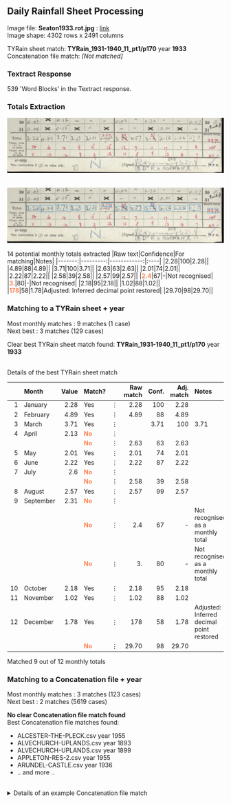 ## Daily Rainfall Sheet Processing

Image file: **Seaton1933.rot.jpg** : [link](../rotated/Seaton1933.rot.jpg)<br/>Image shape: 4302 rows x 2491 columns

TYRain sheet match: **TYRain_1931-1940_11_pt1/p170** year **1933**<br/>
Concatenation file match: *[Not matched]*

### Textract Response

539 'Word Blocks' in the Textract response.
### Totals Extraction

<img src="../totals_matching/Seaton1933.rot.totals.jpg" width="800" />

&nbsp;<br/>
<img src="../totals_matching/Seaton1933.rot.ext.totals.jpg" width="800" />

14 potential monthly totals extracted
|Raw text|Confidence|For matching|Notes|
|-------:|---------:|------------:|:----|
|2.28|100|2.28||
|4.89|88|4.89||
|3.71|100|3.71||
|2.63|63|2.63||
|2.01|74|2.01||
|2.22|87|2.22||
|2.58|39|2.58||
|2.57|99|2.57||
|<span style="color: coral;">**2.4**</span>|67|-|Not recognised|
|<span style="color: coral;">**3.**</span>|80|-|Not recognised|
|2.18|95|2.18||
|1.02|88|1.02||
|<span style="color: coral;">**178**</span>|58|1.78|Adjusted: Inferred decimal point restored|
|29.70|98|29.70||

### Matching to a TYRain sheet + year

Most monthly matches : 9 matches (1 case)<br/>
Next best : 3 matches (129 cases)<br/>


Clear best TYRain sheet match found: **TYRain_1931-1940_11_pt1/p170** year **1933**<br/>
<br/>

<detailsx>
<summary>Details of the best TYRain sheet match</summary>

|   |Month|Value|Match?||Raw match|Conf.|Adj. match|Notes|
|--:|:----|----:|:-----|:-----|--------:|----:|---------:|:----|
|1|January|2.28|Yes|&#x22EE;|2.28|100|2.28||
|2|February|4.89|Yes|&#x22EE;|4.89|88|4.89||
|3|March|3.71|Yes|&#x22EE;||3.71|100|3.71||
|4|April|2.13|<span style="color: coral;">**No**</span>|&#x22EE;|||||
||||<span style="color: coral;">**No**</span>|&#x22EE;|2.63|63|2.63||
|5|May|2.01|Yes|&#x22EE;|2.01|74|2.01||
|6|June|2.22|Yes|&#x22EE;|2.22|87|2.22||
|7|July|2.6|<span style="color: coral;">**No**</span>|&#x22EE;|||||
||||<span style="color: coral;">**No**</span>|&#x22EE;|2.58|39|2.58||
|8|August|2.57|Yes|&#x22EE;|2.57|99|2.57||
|9|September|2.31|<span style="color: coral;">**No**</span>|&#x22EE;|||||
||||<span style="color: coral;">**No**</span>|&#x22EE;|2.4|67|-|Not recognised as a monthly total|
||||<span style="color: coral;">**No**</span>|&#x22EE;|3.|80|-|Not recognised as a monthly total|
|10|October|2.18|Yes|&#x22EE;|2.18|95|2.18||
|11|November|1.02|Yes|&#x22EE;|1.02|88|1.02||
|12|December|1.78|Yes|&#x22EE;|178|58|1.78|Adjusted: Inferred decimal point restored|
||||<span style="color: coral;">**No**</span>|&#x22EE;|29.70|98|29.70||

Matched 9 out of 12 monthly totals

</details>


### Matching to a Concatenation file + year

Most monthly matches : 3 matches (123 cases)<br/>
Next best : 2 matches (5619 cases)<br/>


**No clear Concatenation file match found**<br/>
Best Concatenation file matches found:
* ALCESTER-THE-PLECK.csv year 1955
* ALVECHURCH-UPLANDS.csv year 1893
* ALVECHURCH-UPLANDS.csv year 1899
* APPLETON-RES-2.csv year 1955
* ARUNDEL-CASTLE.csv year 1936
* .. and more ..
<br/>

<details>
<summary>Details of an example Concatenation file match</summary>

|   |Month|Value|Match?|Raw match|Conf.|Adj. match|Notes|
|--:|:----|----:|:-----|--------:|----:|---------:|:----|
|1|January|2.65|<span style="color: coral;">**No**</span>|||||
||||<span style="color: coral;">**No**</span>|2.28|100|2.28||
|2|February|1.59|<span style="color: coral;">**No**</span>|||||
||||<span style="color: coral;">**No**</span>|4.89|88|4.89||
|3|March|2.11|<span style="color: coral;">**No**</span>|||||
||||<span style="color: coral;">**No**</span>|3.71|100|3.71||
|4|April|1.13|<span style="color: coral;">**No**</span>|||||
|5|May|4.37|<span style="color: coral;">**No**</span>|||||
|6|June|2.63|Yes|2.63|63|2.63||
|7|July|0.46|<span style="color: coral;">**No**</span>|||||
||||<span style="color: coral;">**No**</span>|2.01|74|2.01||
|8|August|0.33|<span style="color: coral;">**No**</span>|||||
|9|September|1.09|<span style="color: coral;">**No**</span>|||||
|10|October|1.33|<span style="color: coral;">**No**</span>|||||
|11|November|2.22|Yes|2.22|87|2.22||
||||<span style="color: coral;">**No**</span>|2.58|39|2.58||
||||<span style="color: coral;">**No**</span>|2.57|99|2.57||
||||<span style="color: coral;">**No**</span>|2.4|67|-|Not recognised as a monthly total|
||||<span style="color: coral;">**No**</span>|3.|80|-|Not recognised as a monthly total|
|12|December|2.18|Yes|2.18|95|2.18||
||||<span style="color: coral;">**No**</span>|1.02|88|1.02||
||||<span style="color: coral;">**No**</span>|178|58|1.78|Adjusted: Inferred decimal point restored|
||||<span style="color: coral;">**No**</span>|29.70|98|29.70||

Matched 3 out of 12 monthly totals



